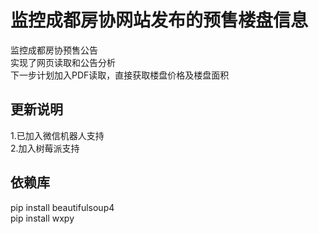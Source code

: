 # 监控成都房协网站发布的预售楼盘信息
监控成都房协预售公告<br>
实现了网页读取和公告分析<br>
下一步计划加入PDF读取，直接获取楼盘价格及楼盘面积<br>
## 更新说明
1.已加入微信机器人支持<br>
2.加入树莓派支持
## 依赖库 
pip install beautifulsoup4<br>
pip install wxpy<br>  
